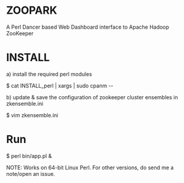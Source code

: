 ZOOPARK
=======

A Perl Dancer based Web Dashboard interface  to Apache Hadoop ZooKeeper

INSTALL
=======
 a) install the required perl modules

 $ cat INSTALL_perl | xargs | sudo cpanm --

 b) update & save the configuration of zookeeper cluster ensembles in zkensemble.ini
 
 $ vim zkensemble.ini

Run
====
 $ perl bin/app.pl &

NOTE: Works on 64-bit Linux Perl. For other versions, do send me a note/open an issue.